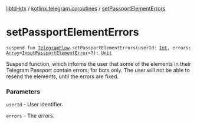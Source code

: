 [libtd-ktx](../index.md) / [kotlinx.telegram.coroutines](index.md) / [setPassportElementErrors](./set-passport-element-errors.md)

# setPassportElementErrors

`suspend fun `[`TelegramFlow`](../kotlinx.telegram.core/-telegram-flow/index.md)`.setPassportElementErrors(userId: `[`Int`](https://kotlinlang.org/api/latest/jvm/stdlib/kotlin/-int/index.html)`, errors: `[`Array`](https://kotlinlang.org/api/latest/jvm/stdlib/kotlin/-array/index.html)`<`[`InputPassportElementError`](https://tdlibx.github.io/td/docs/org/drinkless/td/libcore/telegram/TdApi/InputPassportElementError.html)`>?): `[`Unit`](https://kotlinlang.org/api/latest/jvm/stdlib/kotlin/-unit/index.html)

Suspend function, which informs the user that some of the elements in their Telegram Passport
contain errors; for bots only. The user will not be able to resend the elements, until the errors
are fixed.

### Parameters

`userId` - User identifier.

`errors` - The errors.
